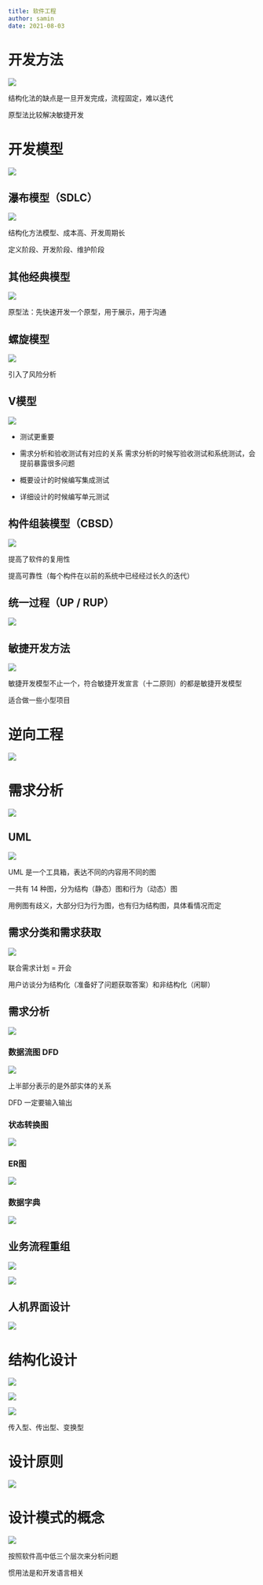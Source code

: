 ```yaml
title: 软件工程 
author: samin
date: 2021-08-03
```

# 开发方法

![](./pic/软件工程开发方法.png)

结构化法的缺点是一旦开发完成，流程固定，难以迭代

原型法比较解决敏捷开发

# 开发模型

![](./pic/软件工程开发模型.png)

## 瀑布模型（SDLC）

![](./pic/瀑布模型.png)

结构化方法模型、成本高、开发周期长

定义阶段、开发阶段、维护阶段

## 其他经典模型

![](./pic/瀑布模型的升级.png)

原型法：先快速开发一个原型，用于展示，用于沟通

## 螺旋模型

![](./pic/螺旋模型.png)

引入了风险分析

## V模型

![](./pic/V模型.png)

- 测试更重要

- 需求分析和验收测试有对应的关系
需求分析的时候写验收测试和系统测试，会提前暴露很多问题

- 概要设计的时候编写集成测试

- 详细设计的时候编写单元测试

## 构件组装模型（CBSD）

![](./pic/CBSD.png)

提高了软件的复用性

提高可靠性（每个构件在以前的系统中已经经过长久的迭代）

## 统一过程（UP / RUP）

![](./pic/统一过程.png)

## 敏捷开发方法

![](./pic/敏捷开发方法.png)

敏捷开发模型不止一个，符合敏捷开发宣言（十二原则）的都是敏捷开发模型

适合做一些小型项目

# 逆向工程

![](./pic/逆向工程.png)

# 需求分析

![](./pic/OOA.png)

## UML

![](./pic/UML.png)

UML 是一个工具箱，表达不同的内容用不同的图

一共有 14 种图，分为结构（静态）图和行为（动态）图

用例图有歧义，大部分归为行为图，也有归为结构图，具体看情况而定

## 需求分类和需求获取

![](./pic/需求分类.png)

联合需求计划 = 开会

用户访谈分为结构化（准备好了问题获取答案）和非结构化（闲聊）

## 需求分析

![](./pic/SA.png)

### 数据流图 DFD

![](./pic/DFD.png)

上半部分表示的是外部实体的关系

DFD 一定要输入输出

### 状态转换图

![](./pic/STD.png)

### ER图

![](./pic/ER图.png)

### 数据字典

![](./pic/数据字典.png)

## 业务流程重组

![](./pic/业务流程重组.png)

![](./pic/业务流程管理.png)

## 人机界面设计

![](./pic/人机界面设计.png)

# 结构化设计

![](./pic/结构化设计.png)

![](./pic/内聚与耦合.png)

![](./pic/系统结构与模块结构.png)

传入型、传出型、变换型

# 设计原则

![](./pic/设计原则.png)

# 设计模式的概念

![](./pic/设计模式的概念.png)

按照软件高中低三个层次来分析问题

惯用法是和开发语言相关